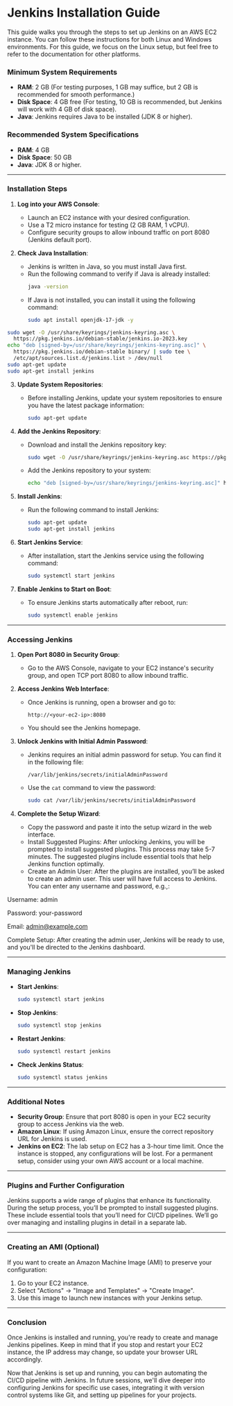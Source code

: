 # Jenkins Installation Guide

This guide walks you through the steps to set up Jenkins on an AWS EC2 instance. You can follow these instructions for both Linux and Windows environments. For this guide, we focus on the Linux setup, but feel free to refer to the documentation for other platforms.

### Minimum System Requirements
- **RAM**: 2 GB (For testing purposes, 1 GB may suffice, but 2 GB is recommended for smooth performance.)
- **Disk Space**: 4 GB free (For testing, 10 GB is recommended, but Jenkins will work with 4 GB of disk space).
- **Java**: Jenkins requires Java to be installed (JDK 8 or higher).

### Recommended System Specifications
- **RAM**: 4 GB
- **Disk Space**: 50 GB
- **Java**: JDK 8 or higher.

---

### Installation Steps

1. **Log into your AWS Console**:
    - Launch an EC2 instance with your desired configuration.
    - Use a T2 micro instance for testing (2 GB RAM, 1 vCPU).
    - Configure security groups to allow inbound traffic on port 8080 (Jenkins default port).

2. **Check Java Installation**:
    - Jenkins is written in Java, so you must install Java first.
    - Run the following command to verify if Java is already installed:
      ```bash
      java -version
      ```
    - If Java is not installed, you can install it using the following command:
      ```bash
      sudo apt install openjdk-17-jdk -y
      ```

```bash
sudo wget -O /usr/share/keyrings/jenkins-keyring.asc \
  https://pkg.jenkins.io/debian-stable/jenkins.io-2023.key
echo "deb [signed-by=/usr/share/keyrings/jenkins-keyring.asc]" \
  https://pkg.jenkins.io/debian-stable binary/ | sudo tee \
  /etc/apt/sources.list.d/jenkins.list > /dev/null
sudo apt-get update
sudo apt-get install jenkins
```



3. **Update System Repositories**:
    - Before installing Jenkins, update your system repositories to ensure you have the latest package information:
      ```bash
      sudo apt-get update
      ```

4. **Add the Jenkins Repository**:
    - Download and install the Jenkins repository key:
      ```bash
      sudo wget -O /usr/share/keyrings/jenkins-keyring.asc https://pkg.jenkins.io/debian-stable/jenkins.io-2023.key
      ```
    - Add the Jenkins repository to your system:
      ```bash
      echo "deb [signed-by=/usr/share/keyrings/jenkins-keyring.asc]" https://pkg.jenkins.io/debian-stable binary/ | sudo tee /etc/apt/sources.list.d/jenkins.list > /dev/null
      ```

5. **Install Jenkins**:
    - Run the following command to install Jenkins:
      ```bash
      sudo apt-get update
      sudo apt-get install jenkins
      ```

6. **Start Jenkins Service**:
    - After installation, start the Jenkins service using the following command:
      ```bash
      sudo systemctl start jenkins
      ```

7. **Enable Jenkins to Start on Boot**:
    - To ensure Jenkins starts automatically after reboot, run:
      ```bash
      sudo systemctl enable jenkins
      ```

---

### Accessing Jenkins

1. **Open Port 8080 in Security Group**:
    - Go to the AWS Console, navigate to your EC2 instance's security group, and open TCP port 8080 to allow inbound traffic.

2. **Access Jenkins Web Interface**:
    - Once Jenkins is running, open a browser and go to:
      ```
      http://<your-ec2-ip>:8080
      ```
    - You should see the Jenkins homepage.

3. **Unlock Jenkins with Initial Admin Password**:
    - Jenkins requires an initial admin password for setup. You can find it in the following file:
      ```
      /var/lib/jenkins/secrets/initialAdminPassword
      ```
    - Use the `cat` command to view the password:
      ```bash
      sudo cat /var/lib/jenkins/secrets/initialAdminPassword
      ```

4. **Complete the Setup Wizard**:
    - Copy the password and paste it into the setup wizard in the web interface.
    - Install Suggested Plugins: After unlocking Jenkins, you will be prompted to install suggested plugins. This process may take 5-7 minutes. The suggested plugins include essential tools that help Jenkins function optimally.
    - Create an Admin User: After the plugins are installed, you’ll be asked to create an admin user. This user will have full access to Jenkins. You can enter any username and password, e.g.,:
  
Username: admin

Password: your-password

Email: admin@example.com

Complete Setup: After creating the admin user, Jenkins will be ready to use, and you'll be directed to the Jenkins dashboard.

---

### Managing Jenkins

- **Start Jenkins**:
  ```bash
  sudo systemctl start jenkins
  ```

- **Stop Jenkins**:
  ```bash
  sudo systemctl stop jenkins
  ```

- **Restart Jenkins**:
  ```bash
  sudo systemctl restart jenkins
  ```

- **Check Jenkins Status**:
  ```bash
  sudo systemctl status jenkins
  ```

---

### Additional Notes

- **Security Group**: Ensure that port 8080 is open in your EC2 security group to access Jenkins via the web.
- **Amazon Linux**: If using Amazon Linux, ensure the correct repository URL for Jenkins is used.
- **Jenkins on EC2**: The lab setup on EC2 has a 3-hour time limit. Once the instance is stopped, any configurations will be lost. For a permanent setup, consider using your own AWS account or a local machine.

---

### Plugins and Further Configuration

Jenkins supports a wide range of plugins that enhance its functionality. During the setup process, you’ll be prompted to install suggested plugins. These include essential tools that you’ll need for CI/CD pipelines. We’ll go over managing and installing plugins in detail in a separate lab.

---

### Creating an AMI (Optional)

If you want to create an Amazon Machine Image (AMI) to preserve your configuration:

1. Go to your EC2 instance.
2. Select "Actions" -> "Image and Templates" -> "Create Image".
3. Use this image to launch new instances with your Jenkins setup.

---

### Conclusion

Once Jenkins is installed and running, you're ready to create and manage Jenkins pipelines. Keep in mind that if you stop and restart your EC2 instance, the IP address may change, so update your browser URL accordingly.

Now that Jenkins is set up and running, you can begin automating the CI/CD pipeline with Jenkins. In future sessions, we'll dive deeper into configuring Jenkins for specific use cases, integrating it with version control systems like Git, and setting up pipelines for your projects.



